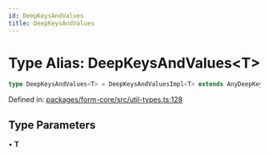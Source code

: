 ```yaml
---
id: DeepKeysAndValues
title: DeepKeysAndValues
---
```


<!-- DO NOT EDIT: this page is autogenerated from the type comments -->

# Type Alias: DeepKeysAndValues\<T\>

```ts
type DeepKeysAndValues<T> = DeepKeysAndValuesImpl<T> extends AnyDeepKeyAndValue ? DeepKeysAndValuesImpl<T> : never;
```

Defined in: [packages/form-core/src/util-types.ts:128](https://github.com/TanStack/form/blob/main/packages/form-core/src/util-types.ts#L128)

## Type Parameters

• **T**
